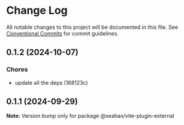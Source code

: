 # Change Log

All notable changes to this project will be documented in this file.
See [Conventional Commits](https://conventionalcommits.org) for commit guidelines.

## 0.1.2 (2024-10-07)

### Chores

- update all the deps (168123c)

## 0.1.1 (2024-09-29)

**Note:** Version bump only for package @seahax/vite-plugin-external
